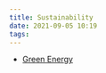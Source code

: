 ```yaml
---
title: Sustainability
date: 2021-09-05 10:19
tags:
---
```


* [Green Energy](20210831115428-green-energy.md)
